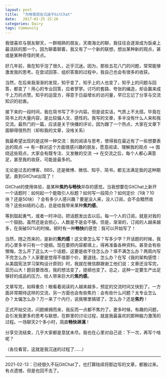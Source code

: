 ```yaml
---
layout: post
title:  "为啥我现在沉迷于GitChat"
date:   2017-02-25 15:26
categories: Dairy
tags: Community
---
```


我很喜欢与朋友聊天，一群相熟的朋友，天南海北的聊，我往往会逐渐成为饭桌上最活跃的那一个。因为聊着聊着，我又有了一个新的联想，想出某种新的观点，甚或是某种奇怪的笑点。

好几年前，我在知乎泡了很久，近乎沉迷。因为，那些五花八门的问题，常常能够激发我的思考。在尝试回答、组织答案的过程中，我自己也会有很多的收获。

当然，在后来我渐渐的发现，知乎变了，知乎上的人也变了，知乎上的问题与回答，都变了！用心的专业回答，应者寥寥。讨巧的套路、夸张的编造，却会赢来成千上万的点赞。知乎的运营方，得意于日益增长的访问量，早已忘记了分享与交流知识的初衷。

接下来的一段时间，我在简书写了不少内容。但是说实话，气质上不太搭。毕竟在简书上的大量内容，是比较偏人文、感性的。我写的文章，多半没有什么人来和我交流。最热门的一篇，应该是关于快播的评论，因为蹭了一个热点，大家在文章下面聊得很热烈（却和我的文章，没啥关系）

我最希望出现的是这样一种交流：我的阅读与思考，使得我在最近有了一些想要表达的观点 --> 有一群对这个方面很感兴趣的朋友，愿意阅读、理解我的观点 --> 围绕这些观点，大家会有既专注、又发散的交流  --> 在交流之后，每个人都心满意足，甚至我的收获，可能是最多的。

无论是过去的博客、BBS，还是微博、微信、知乎、简书，都无法满足我的这种期望。直到GitChat出现了！

GitChat的使用体验，是某种**焦灼与畅快**并存的感觉。当我想要在GitChat上新开一个话题时：如何起一个能吸引人标题？如何写一段简介？如何定价（1块？10块？还是50块）？会有多少人感兴趣？要是没人来，没人订阅，会不会黯然收场？这些纠结的心态，总是给我带来某种**焦灼感**。

等到鼓起勇气，或者一时冲动，把话题发出去以后。每一个人的订阅，就是对我的一个鼓励。虽然还是会担心，人数是不是会不够。但是，渐渐的，订阅的人越来越多，在突破50%的时候。顿时有一种**畅快**的感觉：我可以开始写了！

当然，随之而来的，是新的**焦灼感**！这文章怎么写？写多少字？开话题的时候，我的心里多半只有一个提纲。现在要把内容都填上，得再准备各种资料。甚至会有些懊悔，怎么开了这么大一个话题，这要是收不住怎么办？填不满怎么办？两周内写不完怎么办？人家要是觉得不值那个价，要退钱，怎么办？在写《我的架构感悟：从美国宪法学习架构设计原则》时，我就在微信群跟谢工他们说：文章还没写完，亚历山大！题目要改改，我的想法变了，提纲也变了。总之，这种一定要生产出足够好的成品的压力，给人带来巨大的**焦灼感**。

文章写完，如释重负！眼看着阅读的人越来越多，预定的交流时间又快到了。一方面非常期待这样的交流，另一方面也会有些焦灼：会有些什么问题？太专业怎么办？太偏怎么办？万一来了个内行，说我哪里搞错了，怎么办？还是**焦灼**！

正式开始交流，问题蜂拥而来，我反而一点都不焦灼了。更多时候，有趣的问题，会引发我更多的思考与联想，在群里的讨论过程，就是我最喜欢的那种脑力激荡的过程。一场聊天2个多小时，简直**畅快淋漓**！

分享交流结束，几乎大家都是意犹未尽。我也在心里对自己说：下一次，再写个啥呢？

（各位看官，这就是我沉迷的过程了......）

---

2021-02-13：已经很久不玩GitChat了，也打算陆续将那边写的文章，都搬过来。有点遗憾，但是也回不去了。